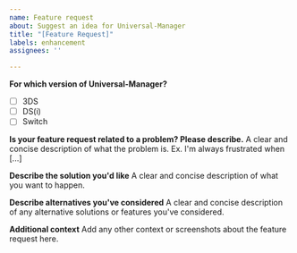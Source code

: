 ```yaml
---
name: Feature request
about: Suggest an idea for Universal-Manager
title: "[Feature Request]"
labels: enhancement
assignees: ''

---
```


**For which version of Universal-Manager?**
- [ ] 3DS
- [ ] DS(i)
- [ ] Switch

**Is your feature request related to a problem? Please describe.**
A clear and concise description of what the problem is. Ex. I'm always frustrated when [...]

**Describe the solution you'd like**
A clear and concise description of what you want to happen.

**Describe alternatives you've considered**
A clear and concise description of any alternative solutions or features you've considered.

**Additional context**
Add any other context or screenshots about the feature request here.
